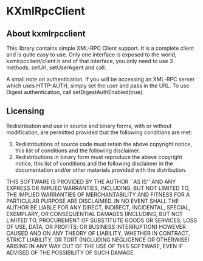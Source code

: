 # KXmlRpcClient

## About kxmlrpcclient

This library contains simple XML-RPC Client support. It is a complete
client and is quite easy to use. Only one interface is exposed to the
world, kxmlrpcclient/client.h and of that interface, you only need to
use 3 methods: setUrl, setUserAgent and call.

A small note on authentication. If you will be accessing an XML-RPC server
which uses HTTP-AUTH, simply set the user and pass in the URL. To use
Digest authentication, call setDigestAuthEnabled(true).


## Licensing

Redistribution and use in source and binary forms, with or without
modification, are permitted provided that the following conditions
are met:

1. Redistributions of source code must retain the above copyright
   notice, this list of conditions and the following disclaimer.
2. Redistributions in binary form must reproduce the above copyright
   notice, this list of conditions and the following disclaimer in the
   documentation and/or other materials provided with the distribution.

THIS SOFTWARE IS PROVIDED BY THE AUTHOR ``AS IS'' AND ANY EXPRESS OR
IMPLIED WARRANTIES, INCLUDING, BUT NOT LIMITED TO, THE IMPLIED WARRANTIES
OF MERCHANTABILITY AND FITNESS FOR A PARTICULAR PURPOSE ARE DISCLAIMED.
IN NO EVENT SHALL THE AUTHOR BE LIABLE FOR ANY DIRECT, INDIRECT,
INCIDENTAL, SPECIAL, EXEMPLARY, OR CONSEQUENTIAL DAMAGES (INCLUDING, BUT
NOT LIMITED TO, PROCUREMENT OF SUBSTITUTE GOODS OR SERVICES; LOSS OF USE,
DATA, OR PROFITS; OR BUSINESS INTERRUPTION) HOWEVER CAUSED AND ON ANY
THEORY OF LIABILITY, WHETHER IN CONTRACT, STRICT LIABILITY, OR TORT
(INCLUDING NEGLIGENCE OR OTHERWISE) ARISING IN ANY WAY OUT OF THE USE OF
THIS SOFTWARE, EVEN IF ADVISED OF THE POSSIBILITY OF SUCH DAMAGE.
